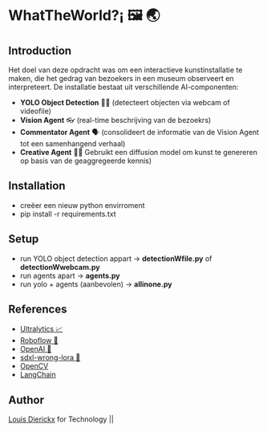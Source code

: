 # WhatTheWorld?¡ 🖼️ 🌏


## Introduction

Het doel van deze opdracht was om een interactieve kunstinstallatie te maken, die het gedrag van bezoekers in een museum observeert en interpreteert. 
De installatie bestaat uit verschillende AI-componenten:

- **YOLO Object Detection**  🕵️‍♂️  (detecteert objecten via webcam of videofile)
- **Vision Agent**  👓  (real-time beschrijving van de bezoekrs)
- **Commentator Agent**  🗣️  (consolideert de informatie van de Vision Agent tot een samenhangend verhaal)
- **Creative Agent**  🧑‍🎨  Gebruikt een diffusion model om kunst te genereren op basis van de geaggregeerde kennis)

## Installation 
- creëer een nieuw python envirroment
- pip install -r requirements.txt

## Setup
- run YOLO object detection appart -> **detectionWfile.py** of **detectionWwebcam.py**
- run agents apart -> **agents.py**
- run yolo + agents (aanbevolen) -> **allinone.py**

## References
- [Ultralytics 📈](https://hub.ultralytics.com/)
- [Roboflow 🤖](https://roboflow.com/)
- [OpenAI 🧠](https://openai.com/en-GB/)
- [sdxl-wrong-lora 🎨](https://huggingface.co/minimaxir/sdxl-wrong-lora)
- [OpenCV](https://opencv.org/)
- [LangChain](https://www.langchain.com/)

## Author
[Louis Dierickx](https://github.com/drxlouis) for Technology ||






